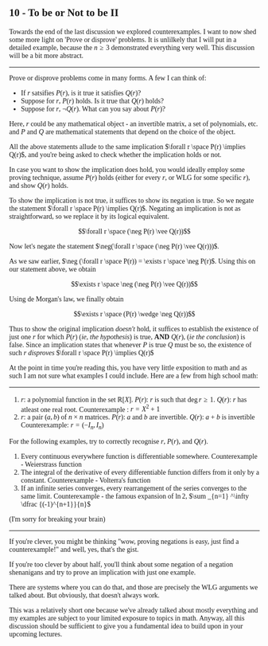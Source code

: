 <span style='font-family: Calibri serif;'>

## 10 - To be or Not to be II

</span>

<span style='font-family: Bahnschrift;'>

Towards the end of the last discussion we explored counterexamples. I want to now shed some more light on 'Prove or disprove' problems. It is unlilkely that I will put in a detailed example, because the $n \geq 3$ demonstrated everything very well. This discussion will be a bit more abstract.

---

Prove or disprove problems come in many forms. A few I can think of:

- If $r$ satsifies $P(r)$, is it true it satisfies $Q(r)$?
- Suppose for $r$, $P(r)$ holds. Is it true that $Q(r)$ holds?
- Suppose for $r$, $\neg Q(r)$. What can you say about $P(r)$?

Here, $r$ could be any mathematical object - an invertible matrix, a set of polynomials, etc. and $P$ and $Q$ are mathematical statements that depend on the choice of the object.

All the above statements allude to the same implication $\forall r \space P(r) \implies Q(r)$, and you're being asked to check whether the implication holds or not.

In case you want to show the implication does hold, you would ideally employ some proving technique, assume $P(r)$ holds (either for every $r$, or WLG for some specific $r$), and show $Q(r)$ holds.

To show the implication is not true, it suffices to show its negation is true. So we negate the statement $\forall r \space P(r) \implies Q(r)$. Negating an implication is not as straightforward, so we replace it by its logical equivalent.

$$\forall r \space (\neg P(r) \vee Q(r))$$

Now let's negate the statement $\neg(\forall r \space (\neg P(r) \vee Q(r)))$. 

As we saw earlier, $\neg (\forall r \space P(r)) = \exists r \space \neg P(r)$. Using this on our statement above, we obtain

$$\exists r \space \neg (\neg P(r) \vee Q(r))$$

Using de Morgan's law, we finally obtain

$$\exists r \space (P(r) \wedge \neg Q(r))$$

Thus to show the original implication *doesn't* hold, it suffices to establish the existence of just one $r$ for which $P(r)$ (*ie, the hypothesis*) is true, **AND** $Q(r)$, (*ie the conclusion*) is false. Since an implication states that whenever $P$ is true $Q$ must be so, the existence of such $r$ *disproves* $\forall r \space P(r) \implies Q(r)$

At the point in time you're reading this, you have very little exposition to math and as such I am not sure what examples I could include. Here are a few from high school math:

---

1. $r$: a polynomial function in the set $\mathbb R[X]$. $P(r)$: $r$ is such that $\deg r \geq 1$. $Q(r)$: $r$ has atleast one real root. 
 Counterexample : $r = X^2 + 1$
1. $r$: a pair $(a, b)$ of $n \times n$ matrices. $P(r)$: $a$ and $b$ are invertible. $Q(r)$: $a + b$ is invertible
Counterexample: $r = (-I_n, I_n)$

For the following examples, try to correctly recognise $r$, $P(r)$, and $Q(r)$.

1. Every continuous everywhere function is differentiable somewhere. Counterexample - Weierstrass function
1. The integral of the derivative of every differentiable function differs from it only by a constant. Counterexample - Volterra's function
1. If an infinite series converges, every rearrangement of the series converges to the same limit. Counterexample - the famous expansion of $\ln 2$, $\sum _{n=1} ^\infty \dfrac {(-1)^{n+1}}{n}$

(I'm sorry for breaking your brain)

---

If you're clever, you might be thinking "wow, proving negations is easy, just find a counterexample!" and well, yes, that's the gist.

If you're too clever by about half, you'll think about some negation of a negation shenanigans and try to prove an implication with just one example.

There are systems where you can do that, and those are precisely the $\text{WLG}$ arguments we talked about. But obviously, that doesn't always work.

This was a relatively short one because we've already talked about mostly everything and my examples are subject to your limited exposure to topics in math. Anyway, all this discussion should be sufficient to give you a fundamental idea to build upon in your upcoming lectures.

</span>